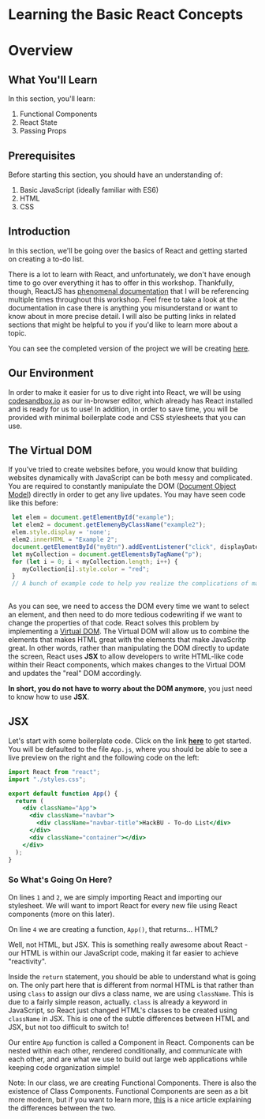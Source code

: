 # Learning the Basic React Concepts

# Overview

## What You'll Learn

In this section, you'll learn:

1. Functional Components
2. React State
3. Passing Props

## Prerequisites

Before starting this section, you should have an understanding of:

1. Basic JavaScript (ideally familiar with ES6)
2. HTML
3. CSS

## Introduction

In this section, we'll be going over the basics of React and getting started on creating a to-do list.

There is a lot to learn with React, and unfortunately, we don't have enough time to go over everything it has to offer in this workshop. Thankfully, though, ReactJS has [phenomenal documentation](https://reactjs.org/docs/getting-started.html) that I will be referencing multiple times throughout this workshop. Feel free to take a look at the documentation in case there is anything you misunderstand or want to know about in more precise detail. I will also be putting links in related sections that might be helpful to you if you'd like to learn more about a topic.

You can see the completed version of the project we will be creating [here](https://codesandbox.io/s/hackbu-workshop-todo-completed-sp67f?file=/src/App.js).

## Our Environment

In order to make it easier for us to dive right into React, we will be using [codesandbox.io](http://codesandbox.io) as our in-browser editor, which already has React installed and is ready for us to use! In addition, in order to save time, you will be provided with minimal boilerplate code and CSS stylesheets that you can use. 

## The Virtual DOM

If you've tried to create websites  before, you would know that building websites dynamically with JavaScript can be both messy and complicated. You are required to constantly manipulate the DOM ([Document Object Model](https://en.wikipedia.org/wiki/Document_Object_Model)) directly in order to get any live updates. You may have seen code like this before:

```jsx
 let elem = document.getElementById("example");
 let elem2 = document.getElemenyByClassName("example2");
 elem.style.display = 'none';
 elem2.innerHTML = "Example 2";
 document.getElementById("myBtn").addEventListener("click", displayDate);
 let myCollection = document.getElementsByTagName("p");
 for (let i = 0; i < myCollection.length; i++) {
    myCollection[i].style.color = "red";
 }
 // A bunch of example code to help you realize the complications of manipulating the DOM with vanilla JavaScript.
 
```
As you can see, we need to access the DOM every time we want to select an element, and then need to do more tedious codewriting if we want to change the properties of that code. React solves this problem by implementing a [Virtual DOM](https://reactjs.org/docs/faq-internals.html#:~:text=The%20virtual%20DOM%20(VDOM)%20is,This%20process%20is%20called%20reconciliation.). The Virtual DOM will allow us to combine the elements that makes HTML great with the elements that make JavaScritp great. In other words, rather than manipulating the DOM directly to update the screen, React uses **JSX** to allow developers to write HTML-like code within their React components, which makes changes to the Virtual DOM and updates the "real" DOM accordingly. 

**In short, you do not have to worry about the DOM anymore**, you just need to know how to use **JSX**.

## JSX

Let's start with some boilerplate code. Click on the link **[here](https://codesandbox.io/s/quizzical-meadow-lseey?file=/src/App.js)** to get started. You will be defaulted to the file `App.js`, where you should be able to see a live preview on the right and the following code on the left:

```jsx
import React from "react";
import "./styles.css";

export default function App() {
  return (
    <div className="App">
      <div className="navbar">
        <div className="navbar-title">HackBU - To-do List</div>
      </div>
      <div className="container"></div>
    </div>
  );
}
```

### So What's Going On Here?

On lines `1` and `2`, we are simply importing React and importing our stylesheet. We will want to import React for every new file using React components (more on this later).

On line `4` we are creating a function, `App()`, that returns... HTML?

Well, not HTML, but JSX. This is something really awesome about React - our HTML is within our JavaScript code, making it far easier to achieve "reactivity".

Inside the `return` statement, you should be able to understand what is going on. The only part here that is different from normal HTML is that rather than using `class` to assign our divs a class name, we are using `className`. This is due to a fairly simple reason, actually. `class` is already a keyword in JavaScript, so React just changed HTML's classes to be created using `className` in JSX. This is one of the subtle differences between HTML and JSX, but not too difficult to switch to!

Our entire `App` function is called a Component in React. Components can be nested within each other, rendered conditionally, and communicate with each other, and are what we use to build out large web applications while keeping code organization simple!

Note: In our class, we are creating Functional Components. There is also the existence of Class Components. Functional Components are seen as a bit more modern, but if you want to learn more, [this](https://www.twilio.com/blog/react-choose-functional-components) is a nice article explaining the differences between the two. 
